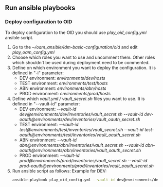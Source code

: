 ## Run ansible playbooks <a name="markdown-header-ansible-playbooks"></a>

### Deploy configuration to OID

To deploy configuration to the OID you should use *play_oid_config.yml* ansible script.  

1. Go to the *~/oam_ansible/idm-basic-configuration/oid* and edit *play_oam_config.yml*
2. Choose which roles you want to use and uncomment them. Other roles which shouldn't be used during deployment need to be commented.
3. Define on which environment you want to deploy the configuration. It is defined in "-i" parameter:
   - DEV environment: *environments/dev/hosts*
   - TEST environment: *environments/test/hosts*
   - ABN environment: *environments/abn/hosts*
   - PROD environment: *environments/prod/hosts*
4. Define which *vault.yml / vault_secret.sh* files you want to use. It is defined in "--vault-id" parameter:
   - DEV environment: *--vault-id dev@environments/dev/inventories/vault_secret.sh --vault-id dev-oauth@environments/dev/inventories/vault_oauth_secret.sh*
   - TEST environment: *--vault-id test@environments/test/inventories/vault_secret.sh --vault-id test-oauth@environments/test/inventories/vault_oauth_secret.sh*
   - ABN environment: *--vault-id abn@environments/abn/inventories/vault_secret.sh --vault-id abn-oauth@environments/abn/inventories/vault_oauth_secret.sh*
   - PROD environment: *--vault-id prod@environments/prod/inventories/vault_secret.sh --vault-id prod-oauth@environments/prod/inventories/vault_oauth_secret.sh*
5. Run ansible script as follows:
 Example for DEV:
    ```bash
    ansible-playbook play_oid_config.yml --vault-id dev@environments/dev/inventories/vault_secret.sh --vault-id deeoid@environments/dev/inventories/vault_secret.sh -i environments/dev/hosts
    ```
